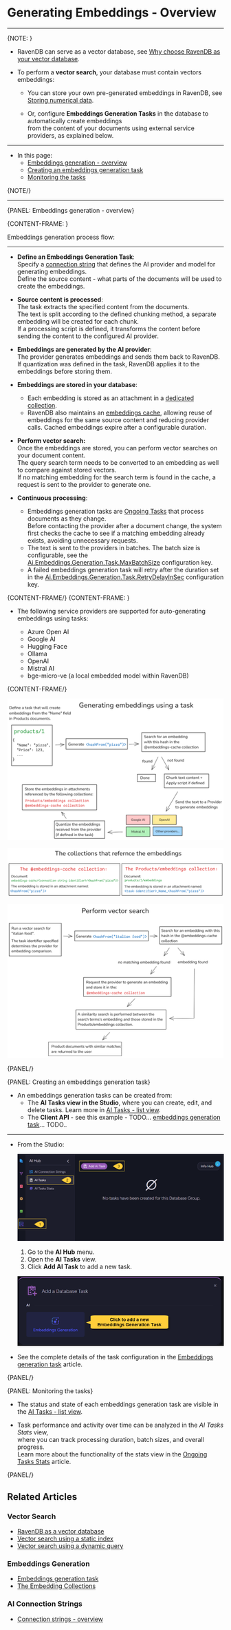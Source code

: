 # Generating Embeddings - Overview
---

{NOTE: }

* RavenDB can serve as a vector database, see [Why choose RavenDB as your vector database](../../ai-integration/vector-search/ravendb-as-vector-database#why-choose-ravendb-as-your-vector-database).

* To perform a **vector search**, your database must contain vectors embeddings:
  
  * You can store your own pre-generated embeddings in RavenDB, see [Storing numerical data](../../ai-integration/vector-search/data-types-for-vector-search#numerical-data).  
  
  * Or, configure **Embeddings Generation Tasks** in the database to automatically create embeddings  
    from the content of your documents using external service providers, as explained below.

---

* In this page:
  * [Embeddings generation - overview](../../ai-integration/generating-embeddings/overview#embeddings-generation---overview)
  * [Creating an embeddings generation task](../../ai-integration/generating-embeddings/overview#creating-an-embeddings-generation-task)
  * [Monitoring the tasks](../../ai-integration/generating-embeddings/overview#monitoring-the-tasks)

{NOTE/}

---

{PANEL: Embeddings generation - overview}

{CONTENT-FRAME: }

Embeddings generation process flow:

---

* **Define an Embeddings Generation Task**:  
  Specify a [connection string](../../ai-integration/connection-strings/connection-strings-overview) that defines the AI provider and model for generating embeddings.  
  Define the source content - what parts of the documents will be used to create the embeddings.  

* **Source content is processed**:  
  The task extracts the specified content from the documents.  
  The text is split according to the defined chunking method, a separate embedding will be created for each chunk.  
  If a processing script is defined, it transforms the content before sending the content to the configured AI provider.

* **Embeddings are generated by the AI provider**:  
  The provider generates embeddings and sends them back to RavenDB.  
  If quantization was defined in the task, RavenDB applies it to the embeddings before storing them.

* **Embeddings are stored in your database**:  
  * Each embedding is stored as an attachment in a [dedicated collection](../../ai-integration/generating-embeddings/embedding-collections#the-embeddings-collection).  
  * RavenDB also maintains an [embeddings cache](../../ai-integration/generating-embeddings/embedding-collections#the-embeddings-cache-collection),
    allowing reuse of embeddings for the same source content and reducing provider calls.
    Cached embeddings expire after a configurable duration.

* **Perform vector search:**  
  Once the embeddings are stored, you can perform vector searches on your document content.  
  The query search term needs to be converted to an embedding as well to compare against stored vectors.  
  If no matching embedding for the search term is found in the cache, a request is sent to the provider to generate one.

* **Continuous processing**:  
  * Embeddings generation tasks are [Ongoing Tasks](../../studio/database/tasks/ongoing-tasks/general-info) that process documents as they change.  
    Before contacting the provider after a document change, the system first checks the cache to see if a matching embedding already exists, avoiding unnecessary requests.
  * The text is sent to the providers in batches. The batch size is configurable, see the  
    [Ai.Embeddings.Generation.Task.MaxBatchSize](../../server/configuration/ai-integration-configuration#ai.embeddings.generation.task.maxbatchsize) configuration key.  
  * A failed embeddings generation task will retry after the duration set in the 
    [Ai.Embeddings.Generation.Task.RetryDelayInSec](../../server/configuration/ai-integration-configuration#ai.embeddings.generation.task.retrydelayinsec) configuration key.

{CONTENT-FRAME/}
{CONTENT-FRAME: }

* The following service providers are supported for auto-generating embeddings using tasks:

  * Azure Open AI
  * Google AI
  * Hugging Face
  * Ollama
  * OpenAI
  * Mistral AI
  * bge-micro-ve (a local embedded model within RavenDB)

{CONTENT-FRAME/}

![flow chart](images/flow1.png)

![flow chart](images/flow2.png)

![flow chart](images/flow3.png)

{PANEL/}

{PANEL: Creating an embeddings generation task}

* An embeddings generation tasks can be created from:
    * The **AI Tasks view in the Studio**, where you can create, edit, and delete tasks. Learn more in [AI Tasks - list view](../../ai-integration/ai-tasks-list-view).
    * The **Client API** - see this example - TODO... [embeddings generation task](../../ai-integration/generating-embeddings/embeddings-generation-task)... TODO..

---

* From the Studio:  

     ![Add ai task 1](images/add-ai-task-1.png "Add AI Task")

     1. Go to the **AI Hub** menu.
     2. Open the **AI Tasks** view.
     3. Click **Add AI Task** to add a new task.

     ![Add ai task 2](images/add-ai-task-2.png "Add a new Embeddings Generation Task")

* See the complete details of the task configuration in the [Embeddings generation task](../../ai-integration/generating-embeddings/embeddings-generation-task) article.

{PANEL/}

{PANEL: Monitoring the tasks}

* The status and state of each embeddings generation task are visible in the [AI Tasks - list view](../../ai-integration/ai-tasks-list-view).

* Task performance and activity over time can be analyzed in the _AI Tasks Stats_ view,  
  where you can track processing duration, batch sizes, and overall progress.  
  Learn more about the functionality of the stats view in the [Ongoing Tasks Stats](../../studio/database/stats/ongoing-tasks-stats/overview) article.

{PANEL/}

## Related Articles

### Vector Search

- [RavenDB as a vector database](../../ai-integration/vector-search/ravendb-as-vector-database)
- [Vector search using a static index](../../ai-integration/vector-search/vector-search-using-static-index)
- [Vector search using a dynamic query](../../ai-integration/vector-search/vector-search-using-dynamic-query)

### Embeddings Generation

- [Embeddings generation task](../../ai-integration/generating-embeddings/embeddings-generation-task)
- [The Embedding Collections](../../ai-integration/generating-embeddings/embedding-collections)

### AI Connection Strings

- [Connection strings - overview](../../ai-integration/connection-strings/connection-strings-overview)
